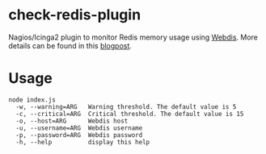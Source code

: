# check-redis-plugin
Nagios/Icinga2 plugin to monitor Redis memory usage using [Webdis](http://webd.is/). More details can be found in this [blogpost](https://blog.solutotlv.com/keep-redis-shape-3-simple-steps/).

# Usage
````
node index.js
  -w, --warning=ARG   Warning threshold. The default value is 5
  -c, --critical=ARG  Critical threshold. The default value is 15
  -o, --host=ARG      Webdis host
  -u, --username=ARG  Webdis username
  -p, --password=ARG  Webdis password
  -h, --help          display this help
````
